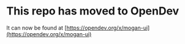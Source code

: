 # This repo has moved to OpenDev

It can now be found at [https://opendev.org/x/mogan-ui](https://opendev.org/x/mogan-ui)
